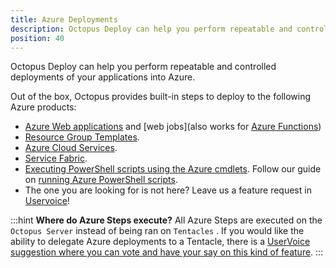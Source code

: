 ```yaml
---
title: Azure Deployments
description: Octopus Deploy can help you perform repeatable and controlled deployments of your applications into Azure.
position: 40
---
```


Octopus Deploy can help you perform repeatable and controlled deployments of your applications into Azure.

Out of the box, Octopus provides built-in steps to deploy to the following Azure products:

- [Azure Web applications](/docs/deploying-applications/azure-deployments/deploying-a-package-to-an-azure-web-app/index.md) and [web jobs](also works for [Azure Functions](https://octopus.com/blog/azure-functions))
- [Resource Group Templates](/docs/deploying-applications/azure-deployments/resource-groups/index.md).
- [Azure Cloud Services](/docs/deploying-applications/azure-deployments/cloud-services/index.md).
- [Service Fabric](/docs/deploying-applications/azure-deployments/deploying-to-service-fabric/index.md).
- [Executing PowerShell scripts using the Azure cmdlets](/docs/deploying-applications/custom-scripts/azure-powershell-scripts.md). Follow our guide on [running Azure PowerShell scripts](/docs/deploying-applications/azure-deployments/running-azure-powershell/index.md).
- The one you are looking for is not here? Leave us a feature request in [Uservoice](https://octopusdeploy.uservoice.com/)!

:::hint
**Where do Azure Steps execute?**
All Azure Steps are executed on the `Octopus Server` instead of being ran on `Tentacles` . If you would like the ability to delegate Azure deployments to a Tentacle, there is a [UserVoice suggestion where you can vote and have your say on this kind of feature](https://octopusdeploy.uservoice.com/forums/170787-general/suggestions/6316906-support-run-on-any-tentacle-model-for-deployment).
:::
